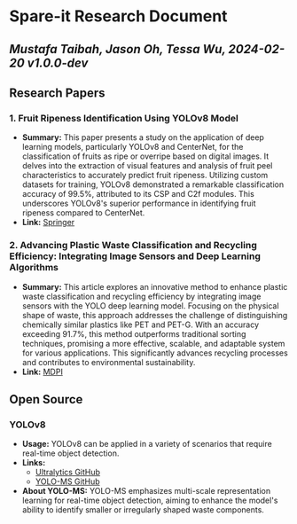 # Spare-it Research Document

## *Mustafa Taibah, Jason Oh, Tessa Wu, 2024-02-20 v1.0.0-dev*

## Research Papers

### 1. Fruit Ripeness Identification Using YOLOv8 Model

- **Summary:** This paper presents a study on the application of deep learning models, particularly YOLOv8 and CenterNet, for the classification of fruits as ripe or overripe based on digital images. It delves into the extraction of visual features and analysis of fruit peel characteristics to accurately predict fruit ripeness. Utilizing custom datasets for training, YOLOv8 demonstrated a remarkable classification accuracy of 99.5%, attributed to its CSP and C2f modules. This underscores YOLOv8's superior performance in identifying fruit ripeness compared to CenterNet.
- **Link:** [Springer](https://link.springer.com/article/10.1007/s11042-023-16570-9)

### 2. Advancing Plastic Waste Classification and Recycling Efficiency: Integrating Image Sensors and Deep Learning Algorithms

- **Summary:** This article explores an innovative method to enhance plastic waste classification and recycling efficiency by integrating image sensors with the YOLO deep learning model. Focusing on the physical shape of waste, this approach addresses the challenge of distinguishing chemically similar plastics like PET and PET-G. With an accuracy exceeding 91.7%, this method outperforms traditional sorting techniques, promising a more effective, scalable, and adaptable system for various applications. This significantly advances recycling processes and contributes to environmental sustainability.
- **Link:** [MDPI](https://www.mdpi.com/2076-3417/13/18/10224)

## Open Source

### YOLOv8

- **Usage:** YOLOv8 can be applied in a variety of scenarios that require real-time object detection.
- **Links:** 
  - [Ultralytics GitHub](https://github.com/ultralytics/ultralytics)
  - [YOLO-MS GitHub](https://github.com/FishAndWasabi/YOLO-MS)
- **About YOLO-MS:** YOLO-MS emphasizes multi-scale representation learning for real-time object detection, aiming to enhance the model's ability to identify smaller or irregularly shaped waste components.